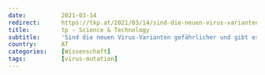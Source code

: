 ```yaml
---
date:          2021-03-14
redirect:      https://tkp.at/2021/03/14/sind-die-neuen-virus-varianten-gefaehrlicher-und-gibt-es-immunevasion/
title:         tp - Science & Technology
subtitle:      'Sind die neuen Virus-Varianten gefährlicher und gibt es Immunevasion?'
country:       AT
categories:    [Wissenschaft]
tags:          [virus-mutation]
---
```

